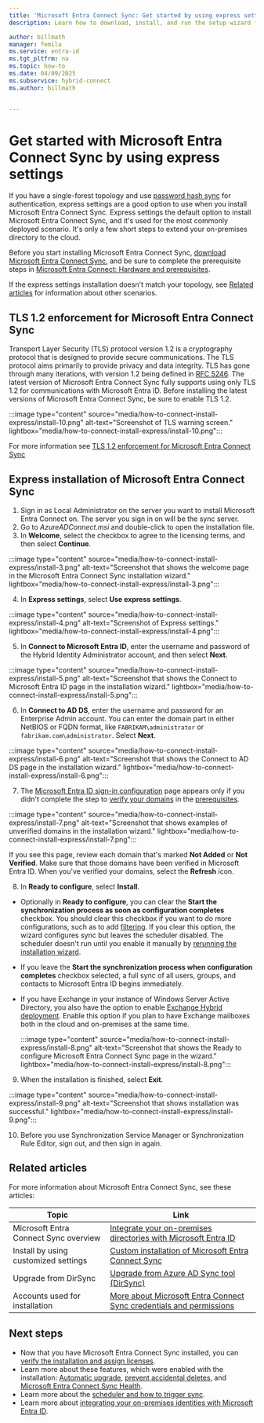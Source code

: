 ```yaml
---
title: 'Microsoft Entra Connect Sync: Get started by using express settings'
description: Learn how to download, install, and run the setup wizard for Microsoft Entra Connect Sync.

author: billmath
manager: femila
ms.service: entra-id
ms.tgt_pltfrm: na
ms.topic: how-to
ms.date: 04/09/2025
ms.subservice: hybrid-connect
ms.author: billmath


---
```

# Get started with Microsoft Entra Connect Sync by using express settings

If you have a single-forest topology and use [password hash sync](how-to-connect-password-hash-synchronization.md) for authentication, express settings are a good option to use when you install Microsoft Entra Connect Sync. Express settings  the default option to install Microsoft Entra Connect Sync, and it's used for the most commonly deployed scenario. It's only a few short steps to extend your on-premises directory to the cloud.

Before you start installing Microsoft Entra Connect Sync, [download Microsoft Entra Connect Sync](https://go.microsoft.com/fwlink/?LinkId=615771), and be sure to complete the prerequisite steps in [Microsoft Entra Connect: Hardware and prerequisites](how-to-connect-install-prerequisites.md).

If the express settings installation doesn't match your topology, see [Related articles](#related-articles) for information about other scenarios.



## TLS 1.2 enforcement for Microsoft Entra Connect Sync

Transport Layer Security (TLS) protocol version 1.2 is a cryptography protocol that is designed to provide  secure communications. The TLS protocol aims primarily to provide privacy and data integrity. TLS has gone through many iterations, with version 1.2 being defined in [RFC 5246](https://tools.ietf.org/html/rfc5246). The latest version of Microsoft Entra Connect Sync fully supports using only TLS 1.2 for communications with Microsoft Entra ID. Before installing the latest versions of Microsoft Entra Connect Sync, be sure to enable TLS 1.2.  

:::image type="content" source="media/how-to-connect-install-express/install-10.png" alt-text="Screenshot of TLS warning screen." lightbox="media/how-to-connect-install-express/install-10.png":::

For more information see [TLS 1.2 enforcement for Microsoft Entra Connect Sync](reference-connect-tls-enforcement.md)

<a name='express-installation-of-azure-ad-connect'></a>

## Express installation of Microsoft Entra Connect Sync

 1. Sign in as Local Administrator on the server you want to install Microsoft Entra Connect on. The server you sign in on will be the sync server.
 2. Go to *AzureADConnect.msi* and double-click to open the installation file.
 3. In **Welcome**, select the checkbox to agree to the licensing terms, and then select **Continue**.

   :::image type="content" source="media/how-to-connect-install-express/install-3.png" alt-text="Screenshot that shows the welcome page in the Microsoft Entra Connect Sync installation wizard." lightbox="media/how-to-connect-install-express/install-3.png":::
 
 4. In **Express settings**, select **Use express settings**.

   :::image type="content" source="media/how-to-connect-install-express/install-4.png" alt-text="Screenshot of Express settings." lightbox="media/how-to-connect-install-express/install-4.png":::

 5. In **Connect to Microsoft Entra ID**, enter the username and password of the Hybrid Identity Administrator account, and then select **Next**.
 
  :::image type="content" source="media/how-to-connect-install-express/install-5.png" alt-text="Screenshot that shows the Connect to Microsoft Entra ID page in the installation wizard." lightbox="media/how-to-connect-install-express/install-5.png":::

 6. In **Connect to AD DS**, enter the username and password for an Enterprise Admin account. You can enter the domain part in either NetBIOS or FQDN format, like `FABRIKAM\administrator` or `fabrikam.com\administrator`. Select **Next**.

  :::image type="content" source="media/how-to-connect-install-express/install-6.png" alt-text="Screenshot that shows the Connect to AD DS page in the installation wizard." lightbox="media/how-to-connect-install-express/install-6.png":::

 7. The [Microsoft Entra ID sign-in configuration](plan-connect-user-signin.md#azure-ad-sign-in-configuration) page appears only if you didn't complete the step to [verify your domains](~/fundamentals/add-custom-domain.yml) in the [prerequisites](how-to-connect-install-prerequisites.md).

  :::image type="content" source="media/how-to-connect-install-express/install-7.png" alt-text="Screenshot that shows examples of unverified domains in the installation wizard." lightbox="media/how-to-connect-install-express/install-7.png":::

 If you see this page, review each domain that's marked **Not Added** or **Not Verified**. Make sure that those domains have been verified in Microsoft Entra ID. When you've verified your domains, select the **Refresh** icon.

 8. In **Ready to configure**, select **Install**.

   - Optionally in **Ready to configure**, you can clear the **Start the synchronization process as soon as configuration completes** checkbox. You should clear this checkbox if you want to do more configurations, such as to add [filtering](how-to-connect-sync-configure-filtering.md). If you clear this option, the wizard configures sync but leaves the scheduler disabled. The scheduler doesn't run until you enable it manually by [rerunning the installation wizard](how-to-connect-installation-wizard.md).
   - If you leave the **Start the synchronization process when configuration completes** checkbox selected, a full sync of all users, groups, and contacts to Microsoft Entra ID begins immediately.
   - If you have Exchange in your instance of Windows Server Active Directory, you also have the option to enable [Exchange Hybrid deployment](/exchange/exchange-hybrid). Enable this option if you plan to have Exchange mailboxes both in the cloud and on-premises at the same time.

     :::image type="content" source="media/how-to-connect-install-express/install-8.png" alt-text="Screenshot that shows the Ready to configure Microsoft Entra Connect Sync page in the wizard." lightbox="media/how-to-connect-install-express/install-8.png":::

 9. When the installation is finished, select **Exit**.

   :::image type="content" source="media/how-to-connect-install-express/install-9.png" alt-text="Screenshot that shows installation was successful." lightbox="media/how-to-connect-install-express/install-9.png":::

 10. Before you use Synchronization Service Manager or Synchronization Rule Editor, sign out, and then sign in again.

## Related articles

For more information about Microsoft Entra Connect Sync, see these articles:

| Topic | Link |
| --- | --- |
| Microsoft Entra Connect Sync overview | [Integrate your on-premises directories with Microsoft Entra ID](../whatis-hybrid-identity.md) |
| Install by using customized settings | [Custom installation of Microsoft Entra Connect Sync](how-to-connect-install-custom.md) |
| Upgrade from DirSync | [Upgrade from Azure AD Sync tool (DirSync)](how-to-dirsync-upgrade-get-started.md)|
| Accounts used for installation | [More about Microsoft Entra Connect Sync credentials and permissions](reference-connect-accounts-permissions.md) |

## Next steps

- Now that you have Microsoft Entra Connect Sync installed, you can [verify the installation and assign licenses](how-to-connect-post-installation.md).
- Learn more about these features, which were enabled with the installation: [Automatic upgrade](how-to-connect-install-automatic-upgrade.md), [prevent accidental deletes](how-to-connect-sync-feature-prevent-accidental-deletes.md), and [Microsoft Entra Connect Sync Health](how-to-connect-health-sync.md).
- Learn more about the [scheduler and how to trigger sync](how-to-connect-sync-feature-scheduler.md).
- Learn more about [integrating your on-premises identities with Microsoft Entra ID](../whatis-hybrid-identity.md).
